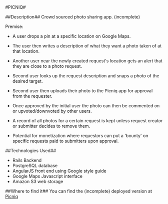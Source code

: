 #PICNIQ#

##Description##
Crowd sourced photo sharing app. (incomplete)

Premise:

 - A user drops a pin at a specific location on Google Maps.
 
  - The user then writes a description of what they want a photo taken of at that location.
  
   - Another user near the newly created request's location gets an alert that they are close to a photo request.
   
   - Second user looks up the request description and snaps a photo of the desired target.
   
   - Second user then uploads their photo to the Picniq app for approval from the requester.
   
   - Once approved by the initial user the photo can then be commented on or upvoted/downvoted by other users.
   
   - A record of all photos for a certain request is kept unless request creator or submitter decides to remove them.
    
   - Potential for monetization where requestors can put a 'bounty' on specific requests paid to submitters upon approval.
   

##Technologies Used##

 - Rails Backend
 - PostgreSQL database
 - AngularJS front end using Google style guide
 - Google Maps Javascript interface
 - Amazon S3 web storage
 
##Where to find it##
You can find the (incomplete) deployed version at [Picniq]("http://picniq.herokuapp.com/")